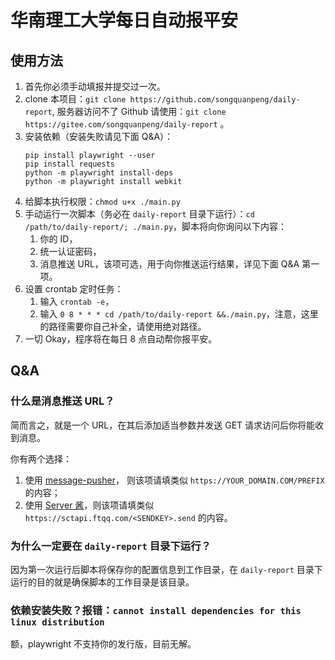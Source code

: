 # 华南理工大学每日自动报平安

## 使用方法
1. 首先你必须手动填报并提交过一次。
2. clone 本项目：`git clone https://github.com/songquanpeng/daily-report`, 
服务器访问不了 Github 请使用：`git clone https://gitee.com/songquanpeng/daily-report` 。
3. 安装依赖（安装失败请见下面 Q&A）：
    ```shell script
    pip install playwright --user
    pip install requests
    python -m playwright install-deps
    python -m playwright install webkit
    ```
4. 给脚本执行权限：`chmod u+x ./main.py`
5. 手动运行一次脚本（务必在 `daily-report` 目录下运行）：`cd /path/to/daily-report/; ./main.py`，脚本将向你询问以下内容：
    1. 你的 ID，
    2. 统一认证密码，
    3. 消息推送 URL，该项可选，用于向你推送运行结果，详见下面 Q&A 第一项。
6. 设置 crontab 定时任务：
    1. 输入 `crontab -e`，
    2. 输入 `0 8 * * * cd /path/to/daily-report &&./main.py`，注意，这里的路径需要你自己补全，请使用绝对路径。
7. 一切 Okay，程序将在每日 8 点自动帮你报平安。

## Q&A
### 什么是消息推送 URL？
简而言之，就是一个 URL，在其后添加适当参数并发送 GET 请求访问后你将能收到消息。

你有两个选择：
1. 使用 [message-pusher](https://github.com/songquanpeng/message-pusher)，
则该项请填类似 `https://YOUR_DOMAIN.COM/PREFIX` 的内容；
2. 使用 [Server 酱](https://sct.ftqq.com/)，则该项请填类似 `https://sctapi.ftqq.com/<SENDKEY>.send` 的内容。

### 为什么一定要在 `daily-report` 目录下运行？
因为第一次运行后脚本将保存你的配置信息到工作目录，在 `daily-report` 目录下运行的目的就是确保脚本的工作目录是该目录。

### 依赖安装失败？报错：`cannot install dependencies for this linux distribution`
额，playwright 不支持你的发行版，目前无解。
